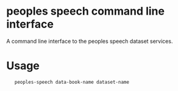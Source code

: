 
# peoples speech command line interface

A command line interface to the peoples speech dataset services.

# Usage

```
   peoples-speech data-book-name dataset-name
```



